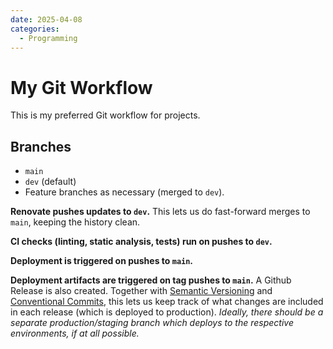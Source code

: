 ```yaml
---
date: 2025-04-08
categories:
  - Programming
---
```


# My Git Workflow

This is my preferred Git workflow for projects.

<!-- more -->

## Branches

- `main`
- `dev` (default)
- Feature branches as necessary (merged to `dev`).

**Renovate pushes updates to `dev`.** This lets us do fast-forward merges to `main`, keeping the history clean.

**CI checks (linting, static analysis, tests) run on pushes to `dev`.**

**Deployment is triggered on pushes to `main`.**

**Deployment artifacts are triggered on tag pushes to `main`.** A Github Release is also created. Together with [Semantic Versioning] and [Conventional Commits], this lets us keep track of what changes are included in each release (which is deployed to production). _Ideally, there should be a separate production/staging branch which deploys to the respective environments, if at all possible._

[Semantic Versioning]: https://semver.org/
[Conventional Commits]: https://www.conventionalcommits.org/en/v1.0.0/
